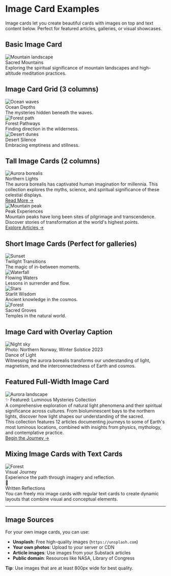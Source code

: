 # Image Card Examples

Image cards let you create beautiful cards with images on top and text content below. Perfect for featured articles, galleries, or visual showcases.

## Basic Image Card

<div class="md-card-image">
<img src="https://images.unsplash.com/photo-1519681393784-d120267933ba?w=800&q=80" alt="Mountain landscape">
<div class="md-card-image-content">
<div class="md-card-image-title">Sacred Mountains</div>
<div class="md-card-image-text">Exploring the spiritual significance of mountain landscapes and high-altitude meditation practices.</div>
</div>
</div>

## Image Card Grid (3 columns)

<div class="md-card-grid-3">
<div class="md-card-image">
<img src="https://images.unsplash.com/photo-1507525428034-b723cf961d3e?w=800&q=80" alt="Ocean waves">
<div class="md-card-image-content">
<div class="md-card-image-title">Ocean Depths</div>
<div class="md-card-image-text">The mysteries hidden beneath the waves.</div>
</div>
</div>

<div class="md-card-image">
<img src="https://images.unsplash.com/photo-1441974231531-c6227db76b6e?w=800&q=80" alt="Forest path">
<div class="md-card-image-content">
<div class="md-card-image-title">Forest Pathways</div>
<div class="md-card-image-text">Finding direction in the wilderness.</div>
</div>
</div>

<div class="md-card-image">
<img src="https://images.unsplash.com/photo-1518837695005-2083093ee35b?w=800&q=80" alt="Desert dunes">
<div class="md-card-image-content">
<div class="md-card-image-title">Desert Silence</div>
<div class="md-card-image-text">Embracing emptiness and stillness.</div>
</div>
</div>
</div>

## Tall Image Cards (2 columns)

<div class="md-card-grid-2">
<div class="md-card-image md-card-image-tall">
<img src="https://images.unsplash.com/photo-1506905925346-21bda4d32df4?w=800&q=80" alt="Aurora borealis">
<div class="md-card-image-content">
<div class="md-card-image-title">Northern Lights</div>
<div class="md-card-image-text">The aurora borealis has captivated human imagination for millennia. This collection explores the myths, science, and spiritual significance of these celestial displays.</div>
<a href="#" class="md-card-image-link">Read More →</a>
</div>
</div>

<div class="md-card-image md-card-image-tall">
<img src="https://images.unsplash.com/photo-1464822759023-fed622ff2c3b?w=800&q=80" alt="Mountain peak">
<div class="md-card-image-content">
<div class="md-card-image-title">Peak Experiences</div>
<div class="md-card-image-text">Mountain peaks have long been sites of pilgrimage and transcendence. Discover stories of transformation at the world's highest points.</div>
<a href="#" class="md-card-image-link">Explore Articles →</a>
</div>
</div>
</div>

## Short Image Cards (Perfect for galleries)

<div class="md-card-grid">
<div class="md-card-image md-card-image-short">
<img src="https://images.unsplash.com/photo-1470071459604-3b5ec3a7fe05?w=600&q=80" alt="Sunset">
<div class="md-card-image-content">
<div class="md-card-image-title">Twilight Transitions</div>
<div class="md-card-image-text">The magic of in-between moments.</div>
</div>
</div>

<div class="md-card-image md-card-image-short">
<img src="https://images.unsplash.com/photo-1475924156734-496f6cac6ec1?w=600&q=80" alt="Waterfall">
<div class="md-card-image-content">
<div class="md-card-image-title">Flowing Waters</div>
<div class="md-card-image-text">Lessons in surrender and flow.</div>
</div>
</div>

<div class="md-card-image md-card-image-short">
<img src="https://images.unsplash.com/photo-1419242902214-272b3f66ee7a?w=600&q=80" alt="Stars">
<div class="md-card-image-content">
<div class="md-card-image-title">Starlit Wisdom</div>
<div class="md-card-image-text">Ancient knowledge in the cosmos.</div>
</div>
</div>

<div class="md-card-image md-card-image-short">
<img src="https://images.unsplash.com/photo-1426604966848-d7adac402bff?w=600&q=80" alt="Forest">
<div class="md-card-image-content">
<div class="md-card-image-title">Sacred Groves</div>
<div class="md-card-image-text">Temples in the natural world.</div>
</div>
</div>
</div>

## Image Card with Overlay Caption

<div class="md-card-image">
<div class="md-card-image-overlay">
<img src="https://images.unsplash.com/photo-1506905925346-21bda4d32df4?w=1200&q=80" alt="Night sky">
<div class="md-card-image-caption">Photo: Northern Norway, Winter Solstice 2023</div>
</div>
<div class="md-card-image-content">
<div class="md-card-image-title">Dance of Light</div>
<div class="md-card-image-text">Witnessing the aurora borealis transforms our understanding of light, magnetism, and the interconnectedness of Earth and cosmos.</div>
</div>
</div>

## Featured Full-Width Image Card

<div class="md-card-image md-card-image-tall">
<img src="https://images.unsplash.com/photo-1506905925346-21bda4d32df4?w=1400&q=80" alt="Aurora landscape">
<div class="md-card-image-content">
<div class="md-card-image-title">✨ Featured: Luminous Mysteries Collection</div>
<div class="md-card-image-text">
A comprehensive exploration of natural light phenomena and their spiritual significance across cultures. From bioluminescent bays to the northern lights, discover how light shapes our understanding of the sacred.
</div>
<div class="md-card-image-text">
This collection features 12 articles documenting journeys to some of Earth's most luminous locations, combined with insights from physics, mythology, and contemplative practice.
</div>
<a href="#" class="md-card-image-link">Begin the Journey →</a>
</div>
</div>

## Mixing Image Cards with Text Cards

<div class="md-card-grid-2">
<div class="md-card-image">
<img src="https://images.unsplash.com/photo-1441974231531-c6227db76b6e?w=800&q=80" alt="Forest">
<div class="md-card-image-content">
<div class="md-card-image-title">Visual Journey</div>
<div class="md-card-image-text">Experience the path through imagery and reflection.</div>
</div>
</div>

<div class="md-card">
<div class="md-card-icon">📝</div>
<div class="md-card-title">Written Reflections</div>
<div class="md-card-text">You can freely mix image cards with regular text cards to create dynamic layouts that combine visual and conceptual elements.</div>
</div>
</div>

---

## Image Sources

For your own image cards, you can use:

- **Unsplash**: Free high-quality images (`https://unsplash.com`)
- **Your own photos**: Upload to your server or CDN
- **Article images**: Use images from your Substack articles
- **Public domain**: Resources like NASA, Library of Congress

**Tip**: Use images that are at least 800px wide for best quality.
